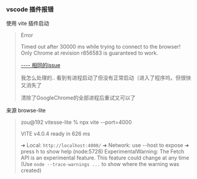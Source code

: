 ### vscode 插件报错

使用 vite 插件启动

> Error
>
> Timed out after 30000 ms while trying to connect to the browser! Only Chrome at revision r856583 is guaranteed to work.
>
> [----  相同的issue](https://github.com/puppeteer/puppeteer/issues/4796)
>
> 我怎么处理的.. 看到有进程启动了但没有正常启动（进入了程序坞，但很快又消失了
>
> 清除了GoogleChrome的全部进程后重试又可以了

来源 browse-lite

> zou@192 vitesse-lite % npx vite --port=4000
>
>   VITE v4.0.4  ready in 626 ms
>
>   ➜  Local:   `http://localhost:4000/`
>   ➜  Network: use --host to expose
>   ➜  press h to show help
> (node:5728) ExperimentalWarning: The Fetch API is an experimental feature. This feature could change at any time
> (Use `node --trace-warnings ...` to show where the warning was created)
